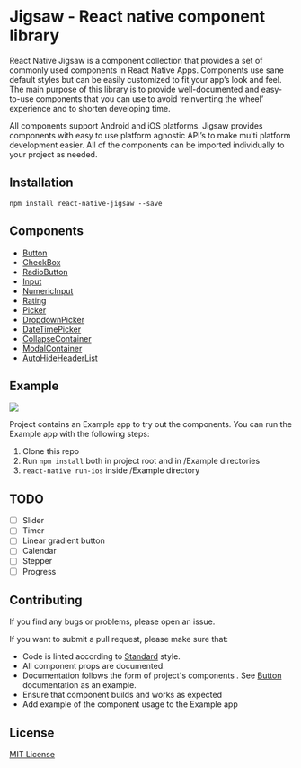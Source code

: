 Jigsaw - React native component library
=======================================

React Native Jigsaw is a component collection that provides a set of commonly used components in React Native Apps. Components use sane default styles but can be easily customized to fit your app’s look and feel. The main purpose of this library is to provide well-documented and easy-to-use components that you can use to avoid ‘reinventing the wheel’ experience and to shorten developing time.

All components support Android and iOS platforms. Jigsaw provides components with easy to use platform agnostic API’s to make multi platform development easier. All of the components can be imported individually to your project as needed.

## Installation
`npm install react-native-jigsaw --save`

## Components
- [Button](./Components/Button/README.md)
- [CheckBox](./Components/CheckBox/README.md)
- [RadioButton](./Components/RadioButton/README.md)
- [Input](./Components/Input/README.md)
- [NumericInput](./Components/NumericInput/README.md)
- [Rating](./Components/Rating/README.md)
- [Picker](./Components/Picker/README.md)
- [DropdownPicker](./Components/DropdownPicker/README.md)
- [DateTimePicker](./Components/DateTimePicker/README.md)
- [CollapseContainer](./Components/CollapseContainer/README.md)
- [ModalContainer](./Components/ModalContainer/README.md)
- [AutoHideHeaderList](./Components/AutoHideHeaderList/README.md)

  
## Example
  
<img src="https://github.com/devgeniem/react-native-jigsaw/blob/master/Example/demo.gif?raw=true" />
  
Project contains an Example app to try out the components. You can run the Example app with the following steps:

1. Clone this repo
2. Run `npm install` both in project root and in /Example directories
3. `react-native run-ios` inside /Example directory
  
## TODO
  
- [ ] Slider
- [ ] Timer
- [ ] Linear gradient button
- [ ] Calendar
- [ ] Stepper
- [ ] Progress
  
## Contributing

If you find any bugs or problems, please open an issue.

If you want to submit a pull request, please make sure that:
  
- Code is linted according to [Standard](https://standardjs.com/) style.
- All component props are documented.
- Documentation follows the form of project's components . See [Button](./Components/Button/README.md) documentation as an example.
- Ensure that component builds and works as expected
- Add example of the component usage to the Example app
  
## License

[MIT License](./LICENSE)

